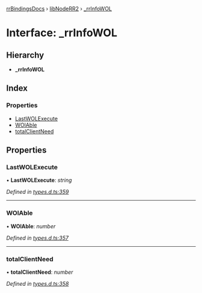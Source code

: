 [rrBindingsDocs](../README.md) › [libNodeRR2](../modules/libnoderr2.md) › [_rrInfoWOL](libnoderr2._rrinfowol.md)

# Interface: _rrInfoWOL

## Hierarchy

* **_rrInfoWOL**

## Index

### Properties

* [LastWOLExecute](libnoderr2._rrinfowol.md#lastwolexecute)
* [WOlAble](libnoderr2._rrinfowol.md#wolable)
* [totalClientNeed](libnoderr2._rrinfowol.md#totalclientneed)

## Properties

###  LastWOLExecute

• **LastWOLExecute**: *string*

*Defined in [types.d.ts:359](https://github.com/Novalis15/RoyalRender-OpenExtensions/blob/f77b7d8/rrNodeJS_rrBindings/nodeJS/win64/v6/types.d.ts#L359)*

___

###  WOlAble

• **WOlAble**: *number*

*Defined in [types.d.ts:357](https://github.com/Novalis15/RoyalRender-OpenExtensions/blob/f77b7d8/rrNodeJS_rrBindings/nodeJS/win64/v6/types.d.ts#L357)*

___

###  totalClientNeed

• **totalClientNeed**: *number*

*Defined in [types.d.ts:358](https://github.com/Novalis15/RoyalRender-OpenExtensions/blob/f77b7d8/rrNodeJS_rrBindings/nodeJS/win64/v6/types.d.ts#L358)*
